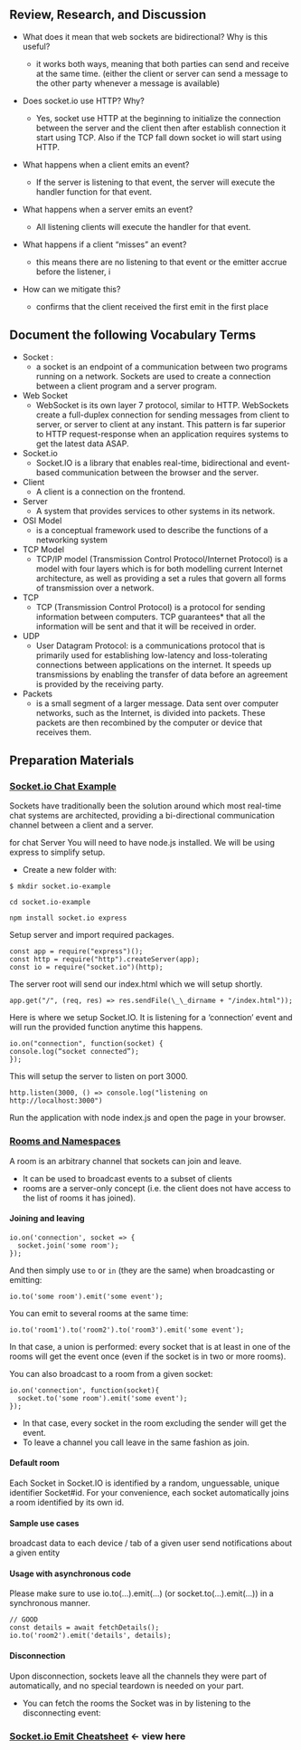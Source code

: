 ## Review, Research, and Discussion
* What does it mean that web sockets are bidirectional? Why is this useful?
    * it works both ways, meaning that both parties can send and receive at the same time. (either the client or server can send a message to the other party whenever a message is available)

* Does socket.io use HTTP? Why?
    * Yes, socket use HTTP at the beginning to initialize the connection between the server and the client then after establish connection it start using TCP. Also if the TCP fall down socket io will start using HTTP.
* What happens when a client emits an event?
    * If the server is listening to that event, the server will execute the handler function for that event.
* What happens when a server emits an event?
    * All listening clients will execute the handler for that event.
* What happens if a client “misses” an event?
    * this means there are no listening to that event or the emitter accrue before the listener, i
* How can we mitigate this?
    * confirms that the client received the first emit in the first place

## Document the following Vocabulary Terms
* Socket : 
    * a socket is an endpoint of a communication between two programs running on a network. Sockets are used to create a connection between a client program and a server program.
* Web Socket
    * WebSocket is its own layer 7 protocol, similar to HTTP. WebSockets create a full-duplex connection for sending messages from client to server, or server to client at any instant. This pattern is far superior to HTTP request-response when an application requires systems to get the latest data ASAP.
* Socket.io
    * Socket.IO is a library that enables real-time, bidirectional and event-based communication between the browser and the server.
* Client
    * A client is a connection on the frontend.
* Server
    * A system that provides services to other systems in its network.
* OSI Model 
    * is a conceptual framework used to describe the functions of a networking system
* TCP Model
    * TCP/IP model (Transmission Control Protocol/Internet Protocol) is a model with four layers which is for both modelling current Internet architecture, as well as providing a set a rules that govern all forms of transmission over a network.
* TCP
    * TCP (Transmission Control Protocol) is a protocol for sending information between computers. TCP guarantees* that all the information will be sent and that it will be received in order.
* UDP
    * User Datagram Protocol: is a communications protocol that is primarily used for establishing low-latency and loss-tolerating connections between applications on the internet. It speeds up transmissions by enabling the transfer of data before an agreement is provided by the receiving party.
* Packets
    * is a small segment of a larger message. Data sent over computer networks, such as the Internet, is divided into packets. These packets are then recombined by the computer or device that receives them.

## Preparation Materials
### [Socket.io Chat Example](https://socket.io/get-started/chat/)
Sockets have traditionally been the solution around which most real-time chat systems are architected, providing a bi-directional communication channel between a client and a server.

for chat Server You will need to have node.js installed. We will be using express to simplify setup.

* Create a new folder with:

`$ mkdir socket.io-example`

`cd socket.io-example`

`npm install socket.io express`

Setup server and import required packages.

```
const app = require("express")();
const http = require("http").createServer(app);
const io = require("socket.io")(http);
```

The server root will send our index.html which we will setup shortly.

```
app.get("/", (req, res) => res.sendFile(\_\_dirname + "/index.html"));
```

Here is where we setup Socket.IO. It is listening for a ‘connection’ event and will run the provided function anytime this happens.

```
io.on("connection", function(socket) {
console.log(“socket connected”);
});
```
This will setup the server to listen on port 3000.

```
http.listen(3000, () => console.log("listening on http://localhost:3000")
```

Run the application with node index.js and open the page in your browser.
### [Rooms and Namespaces](https://socket.io/docs/v3/rooms/index.html)
A room is an arbitrary channel that sockets can join and leave.
* It can be used to broadcast events to a subset of clients
* rooms are a server-only concept (i.e. the client does not have access to the list of rooms it has joined).

#### Joining and leaving
```
io.on('connection', socket => {
  socket.join('some room');
});
```
And then simply use `to` or `in` (they are the same) when broadcasting or emitting:
```
io.to('some room').emit('some event');
```
You can emit to several rooms at the same time:
``` 
io.to('room1').to('room2').to('room3').emit('some event');
```
In that case, a union is performed: every socket that is at least in one of the rooms will get the event once (even if the socket is in two or more rooms).

You can also broadcast to a room from a given socket:
```
io.on('connection', function(socket){
  socket.to('some room').emit('some event');
});
```
* In that case, every socket in the room excluding the sender will get the event.
* To leave a channel you call leave in the same fashion as join.
#### Default room

Each Socket in Socket.IO is identified by a random, unguessable, unique identifier Socket#id. For your convenience, each socket automatically joins a room identified by its own id.
#### Sample use cases
broadcast data to each device / tab of a given user
send notifications about a given entity
#### Usage with asynchronous code
Please make sure to use io.to(...).emit(...) (or socket.to(...).emit(...)) in a synchronous manner.
```
// GOOD
const details = await fetchDetails();
io.to('room2').emit('details', details);
```

#### Disconnection
Upon disconnection, sockets leave all the channels they were part of automatically, and no special teardown is needed on your part.
* You can fetch the rooms the Socket was in by listening to the disconnecting event:
### [Socket.io Emit Cheatsheet](https://socket.io/docs/v3/emit-cheatsheet/index.html) <- view here
